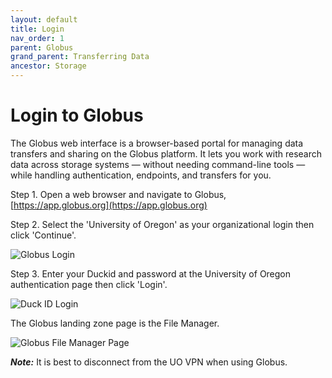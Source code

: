 ```yaml
---
layout: default
title: Login
nav_order: 1
parent: Globus
grand_parent: Transferring Data
ancestor: Storage
---
```


# Login to Globus

The Globus web interface is a browser-based portal for managing data transfers and sharing on the Globus platform. It lets you work with research data across storage systems — without needing command-line tools — while handling authentication, endpoints, and transfers for you.

Step 1. Open a web browser and navigate to Globus, [https://app.globus.org](https://app.globus.org)

Step 2. Select the 'University of Oregon' as your organizational login then click 'Continue'.

![Globus Login](../../../../../assets/images/globus_org_login.png)

Step 3. Enter your Duckid and password at the University of Oregon authentication page then click 'Login'.

![Duck ID Login](../../../../../assets/images/globus_uo_shibb.png)

The Globus landing zone page is the File Manager.

![Globus File Manager Page](../../../../../assets/images/globus_default_filemanager.png)

**_Note:_** It is best to disconnect from the UO VPN when using Globus.
